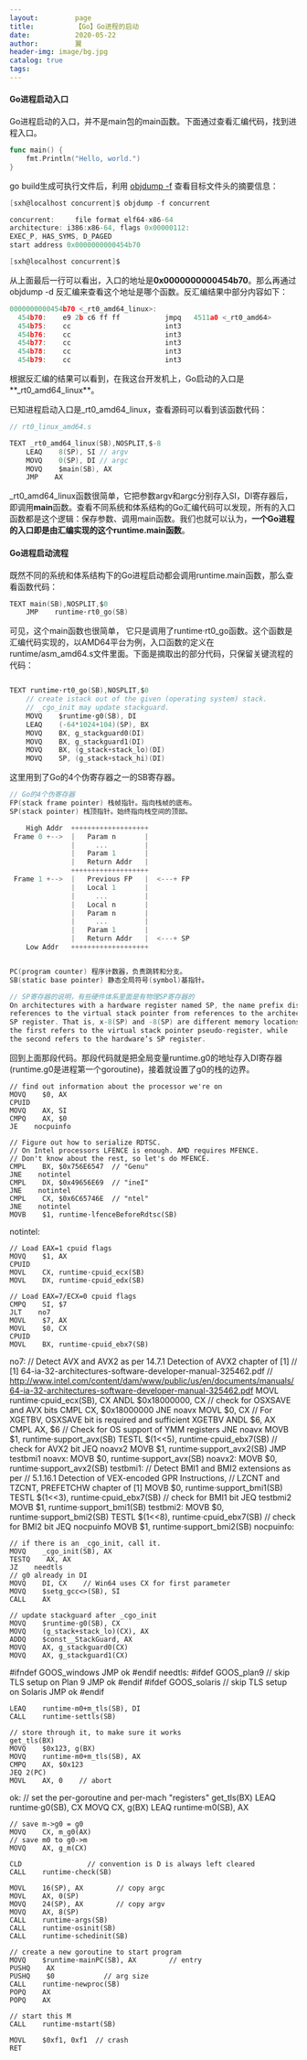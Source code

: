 ```yaml
---
layout:         page
title:          【Go】Go进程的启动
date:           2020-05-22
author:         翼
header-img: image/bg.jpg
catalog: true
tags:
---
```


#### Go进程启动入口
Go进程启动的入口，并不是main包的main函数。下面通过查看汇编代码，找到进程入口。
```go
func main() {
    fmt.Println("Hello, world.")
}

```
go build生成可执行文件后，利用 [objdump -f](https://linux.die.net/man/1/objdump) 查看目标文件头的摘要信息：
```go
[sxh@localhost concurrent]$ objdump -f concurrent

concurrent:     file format elf64-x86-64
architecture: i386:x86-64, flags 0x00000112:
EXEC_P, HAS_SYMS, D_PAGED
start address 0x0000000000454b70

[sxh@localhost concurrent]$ 

```
从上面最后一行可以看出，入口的地址是**0x0000000000454b70**。那么再通过 objdump -d 反汇编来查看这个地址是哪个函数。反汇编结果中部分内容如下：
```go
0000000000454b70 <_rt0_amd64_linux>:
  454b70:    e9 2b c6 ff ff           jmpq   4511a0 <_rt0_amd64>
  454b75:    cc                       int3   
  454b76:    cc                       int3   
  454b77:    cc                       int3   
  454b78:    cc                       int3   
  454b79:    cc                       int3   

```
根据反汇编的结果可以看到，在我这台开发机上，Go启动的入口是**_rt0_amd64_linux**。

已知进程启动入口是_rt0_amd64_linux，查看源码可以看到该函数代码：
```go
// rt0_linux_amd64.s

TEXT _rt0_amd64_linux(SB),NOSPLIT,$-8
    LEAQ    8(SP), SI // argv
    MOVQ    0(SP), DI // argc
    MOVQ    $main(SB), AX
    JMP    AX

```
_rt0_amd64_linux函数很简单，它把参数argv和argc分别存入SI，DI寄存器后，即调用**main**函数。查看不同系统和体系结构的Go汇编代码可以发现，所有的入口函数都是这个逻辑：保存参数、调用main函数。我们也就可以认为，**一个Go进程的入口即是由汇编实现的这个runtime.main函数**。

#### Go进程启动流程
既然不同的系统和体系结构下的Go进程启动都会调用runtime.main函数，那么查看函数代码：
```go
TEXT main(SB),NOSPLIT,$0
    JMP    runtime·rt0_go(SB)

```
可见，这个main函数也很简单， 它只是调用了runtime·rt0_go函数。这个函数是汇编代码实现的，以AMD64平台为例，入口函数的定义在runtime/asm_amd64.s文件里面。下面是摘取出的部分代码，只保留关键流程的代码：
```go

TEXT runtime·rt0_go(SB),NOSPLIT,$0
    // create istack out of the given (operating system) stack.
    // _cgo_init may update stackguard.
    MOVQ    $runtime·g0(SB), DI
    LEAQ    (-64*1024+104)(SP), BX
    MOVQ    BX, g_stackguard0(DI)
    MOVQ    BX, g_stackguard1(DI)
    MOVQ    BX, (g_stack+stack_lo)(DI)
    MOVQ    SP, (g_stack+stack_hi)(DI)
```
这里用到了Go的4个伪寄存器之一的SB寄存器。
```go
// Go的4个伪寄存器
FP(stack frame pointer) 栈帧指针。指向栈帧的底布。
SP(stack pointer) 栈顶指针。始终指向栈空间的顶部。

    High Addr  +++++++++++++++++++
 Frame 0 +-->  |   Param n       |
               |     ...         |
               |   Param 1       |
               |   Return Addr   |
               +++++++++++++++++++
 Frame 1 +-->  |   Previous FP   |  <---+ FP  
               |   Local 1       |
               |     ...         |
               |   Local n       |
               |   Param n       |
               |     ...         |
               |   Param 1       |
               |   Return Addr   |  <---+ SP
    Low Addr   +++++++++++++++++++


PC(program counter) 程序计数器，负责跳转和分支。
SB(static base pointer) 静态全局符号(symbol)基指针。

// SP寄存器的说明，有些硬件体系里面是有物理SP寄存器的
On architectures with a hardware register named SP, the name prefix distinguishes 
references to the virtual stack pointer from references to the architectural 
SP register. That is, x-8(SP) and -8(SP) are different memory locations:
the first refers to the virtual stack pointer pseudo-register, while 
the second refers to the hardware’s SP register.
```

回到上面那段代码。那段代码就是把全局变量runtime.g0的地址存入DI寄存器(runtime.g0是进程第一个goroutine)，接着就设置了g0的栈的边界。


    // find out information about the processor we're on
    MOVQ    $0, AX
    CPUID
    MOVQ    AX, SI
    CMPQ    AX, $0
    JE    nocpuinfo

    // Figure out how to serialize RDTSC.
    // On Intel processors LFENCE is enough. AMD requires MFENCE.
    // Don't know about the rest, so let's do MFENCE.
    CMPL    BX, $0x756E6547  // "Genu"
    JNE    notintel
    CMPL    DX, $0x49656E69  // "ineI"
    JNE    notintel
    CMPL    CX, $0x6C65746E  // "ntel"
    JNE    notintel
    MOVB    $1, runtime·lfenceBeforeRdtsc(SB)
notintel:

    // Load EAX=1 cpuid flags
    MOVQ    $1, AX
    CPUID
    MOVL    CX, runtime·cpuid_ecx(SB)
    MOVL    DX, runtime·cpuid_edx(SB)

    // Load EAX=7/ECX=0 cpuid flags
    CMPQ    SI, $7
    JLT    no7
    MOVL    $7, AX
    MOVL    $0, CX
    CPUID
    MOVL    BX, runtime·cpuid_ebx7(SB)
no7:
    // Detect AVX and AVX2 as per 14.7.1  Detection of AVX2 chapter of [1]
    // [1] 64-ia-32-architectures-software-developer-manual-325462.pdf
    // http://www.intel.com/content/dam/www/public/us/en/documents/manuals/64-ia-32-architectures-software-developer-manual-325462.pdf
    MOVL    runtime·cpuid_ecx(SB), CX
    ANDL    $0x18000000, CX // check for OSXSAVE and AVX bits
    CMPL    CX, $0x18000000
    JNE     noavx
    MOVL    $0, CX
    // For XGETBV, OSXSAVE bit is required and sufficient
    XGETBV
    ANDL    $6, AX
    CMPL    AX, $6 // Check for OS support of YMM registers
    JNE     noavx
    MOVB    $1, runtime·support_avx(SB)
    TESTL   $(1<<5), runtime·cpuid_ebx7(SB) // check for AVX2 bit
    JEQ     noavx2
    MOVB    $1, runtime·support_avx2(SB)
    JMP     testbmi1
noavx:
    MOVB    $0, runtime·support_avx(SB)
noavx2:
    MOVB    $0, runtime·support_avx2(SB)
testbmi1:
    // Detect BMI1 and BMI2 extensions as per
    // 5.1.16.1 Detection of VEX-encoded GPR Instructions,
    //   LZCNT and TZCNT, PREFETCHW chapter of [1]
    MOVB    $0, runtime·support_bmi1(SB)
    TESTL   $(1<<3), runtime·cpuid_ebx7(SB) // check for BMI1 bit
    JEQ     testbmi2
    MOVB    $1, runtime·support_bmi1(SB)
testbmi2:
    MOVB    $0, runtime·support_bmi2(SB)
    TESTL   $(1<<8), runtime·cpuid_ebx7(SB) // check for BMI2 bit
    JEQ     nocpuinfo
    MOVB    $1, runtime·support_bmi2(SB)
nocpuinfo:    
    
    // if there is an _cgo_init, call it.
    MOVQ    _cgo_init(SB), AX
    TESTQ    AX, AX
    JZ    needtls
    // g0 already in DI
    MOVQ    DI, CX    // Win64 uses CX for first parameter
    MOVQ    $setg_gcc<>(SB), SI
    CALL    AX

    // update stackguard after _cgo_init
    MOVQ    $runtime·g0(SB), CX
    MOVQ    (g_stack+stack_lo)(CX), AX
    ADDQ    $const__StackGuard, AX
    MOVQ    AX, g_stackguard0(CX)
    MOVQ    AX, g_stackguard1(CX)

#ifndef GOOS_windows
    JMP ok
#endif
needtls:
#ifdef GOOS_plan9
    // skip TLS setup on Plan 9
    JMP ok
#endif
#ifdef GOOS_solaris
    // skip TLS setup on Solaris
    JMP ok
#endif

    LEAQ    runtime·m0+m_tls(SB), DI
    CALL    runtime·settls(SB)

    // store through it, to make sure it works
    get_tls(BX)
    MOVQ    $0x123, g(BX)
    MOVQ    runtime·m0+m_tls(SB), AX
    CMPQ    AX, $0x123
    JEQ 2(PC)
    MOVL    AX, 0    // abort
ok:
    // set the per-goroutine and per-mach "registers"
    get_tls(BX)
    LEAQ    runtime·g0(SB), CX
    MOVQ    CX, g(BX)
    LEAQ    runtime·m0(SB), AX

    // save m->g0 = g0
    MOVQ    CX, m_g0(AX)
    // save m0 to g0->m
    MOVQ    AX, g_m(CX)

    CLD                // convention is D is always left cleared
    CALL    runtime·check(SB)

    MOVL    16(SP), AX        // copy argc
    MOVL    AX, 0(SP)
    MOVQ    24(SP), AX        // copy argv
    MOVQ    AX, 8(SP)
    CALL    runtime·args(SB)
    CALL    runtime·osinit(SB)
    CALL    runtime·schedinit(SB)

    // create a new goroutine to start program
    MOVQ    $runtime·mainPC(SB), AX        // entry
    PUSHQ    AX
    PUSHQ    $0            // arg size
    CALL    runtime·newproc(SB)
    POPQ    AX
    POPQ    AX

    // start this M
    CALL    runtime·mstart(SB)

    MOVL    $0xf1, 0xf1  // crash
    RET


```